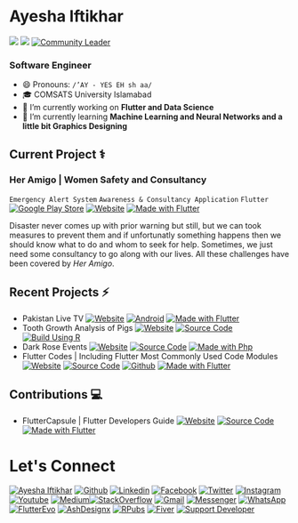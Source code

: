 # Ayesha Iftikhar
[![](https://img.shields.io/badge/Women_Techmakers-Ambassador-C5168E?logo=google&logoColor=ffffff)]()  [![](https://img.shields.io/badge/Certified_Flutter_Developer-Udemy-C5168D?logo=flutter&logoColor=ffffff)](https://drive.google.com/file/d/12ALfgkxrhcWdfA8dAgVi0cc69fllom6v/view?usp=sharing) [![Community Leader](https://img.shields.io/badge/Community_Leader_URBAN_WASH-PICIIP-C5168D?logo=opsgenie&logoColor=ffffff)](https://drive.google.com/file/d/1WIsqL6mFxUF_xJEx_m8N6j4yxQQ3N7wK/view?usp=sharing)
### Software Engineer

- 😄 Pronouns: `/’AY - YES EH sh aa/`
- 🎓 COMSATS University Islamabad
- 🔭 I’m currently working on **Flutter and Data Science**
- 🌱 I’m currently learning **Machine Learning and Neural Networks and a little bit Graphics Designing**  

## Current Project ⚕
### Her Amigo | Women Safety and Consultancy
`Emergency Alert System` `Awareness & Consultancy Application` `Flutter`
[![Google Play Store](https://img.shields.io/badge/Google_Play-C5168D?logo=google-play&logoColor=ffffff)](https://play.google.com/store/apps/details?id=com.ayesha.HerAmigo)
[![Website](https://img.shields.io/badge/Website-C5168D?logo=google-chrome&logoColor=ffffff)](https://www.heramigo.live/) [![Made with Flutter](https://img.shields.io/badge/Made_with-Flutter-C5168D?logo=flutter&logoColor=ffffff)](https://flutter.dev)

Disaster never comes up with prior warning but still, but we can took measures to prevent them and if unfortunatly something happens then we should know what to do and whom to seek for help. Sometimes, we just need some consultancy to go along with our lives. All these challenges have been covered by *Her Amigo*.

## Recent Projects ⚡
- Pakistan Live TV [![Website](https://img.shields.io/badge/Website-00C853?logo=google-chrome&logoColor=ffffff)](https://pakistanlive.tv) [![Android](https://img.shields.io/badge/Google_Play-00C853?logo=google-play&logoColor=ffffff)](https://play.google.com/store/apps/details?id=pakistanlive.tv) [![Made with Flutter](https://img.shields.io/badge/Made_with-Flutter-00C853?logo=flutter&logoColor=ffffff)](https://flutter.dev)
- Tooth Growth Analysis of Pigs [![Website](https://img.shields.io/badge/Website-0175C2?logo=google-chrome&logoColor=ffffff)](https://ayeshaiftikhar.me/ToothGrowthAnalysisofPigs/) [![Source Code](https://img.shields.io/badge/Source_Code-0175C2?logo=github&logoColor=ffffff)](https://github.com/AyeshaIftikhar/ToothGrowthAnalysisofPigs) [![Build Using R](https://img.shields.io/badge/Made_with-R_Language-0175C2?logo=R&logoColor=ffffff)](https://www.r-project.org/about.html)
- Dark Rose Events [![Website](https://img.shields.io/badge/Website-C03?logo=google-chrome&logoColor=ffffff)](https://ayeshaiftikhar.me/DarkRoseEvents/) [![Source Code](https://img.shields.io/badge/Source_Code-C03?logo=github&logoColor=ffffff)](https://github.com/AyeshaIftikhar/DarkRoseEvents) [![Made with Php](https://img.shields.io/badge/Made_with-Php-C03?logo=Php&logoColor=ffffff)](https://www.php.net/)
- Flutter Codes | Including Flutter Most Commonly Used Code Modules [![Website](https://img.shields.io/badge/Website-0175C2?logo=google-chrome&logoColor=ffffff)](https://authentication-demo-a1eb6.web.app/#/) [![Source Code](https://img.shields.io/badge/Source_Code-0175C2?logo=GitHub&logoColor=ffffff)](https://github.com/AyeshaIftikhar/Flutter-Codes) [![Github](https://img.shields.io/badge/Github-Instructions-0175C2?logo=GitHub&logoColor=ffffff)](https://ayeshaiftikhar.me/Flutter-Codes/) [![Made with Flutter](https://img.shields.io/badge/Made_with-Flutter-0175C2?logo=flutter&logoColor=ffffff)](https://flutter.dev)

## Contributions 💻
- FlutterCapsule | Flutter Developers Guide  [![Website](https://img.shields.io/badge/Website-0175C2?logo=google-chrome&logoColor=ffffff)](https://usamasarwar.me/fluttercapsule/) [![Source Code](https://img.shields.io/badge/Source_Code-0175C2?logo=GitHub&logoColor=ffffff)](https://github.com/UsamaSarwar/fluttercapsule) [![Made with Flutter](https://img.shields.io/badge/Made_with-Flutter-0175C2?logo=flutter&logoColor=ffffff)](https://flutter.dev)



# Let's Connect
[![Ayesha Iftikhar](https://img.shields.io/badge/Ayesha_Iftikhar-000000?logo=opsgenie&logoColor=ffffff)](https://ayeshaiftikhar.github.io) [![Github](https://img.shields.io/badge/Github-Follow-211F1F?logo=GitHub&logoColor=ffffff)](https://github.com/AyeshaIftikhar/) [![Linkedin](https://img.shields.io/badge/Linkedin-Connect-0077B5?logo=Linkedin&logoColor=ffffff)](https://www.linkedin.com/in/seayeshaiftikhar/)  [![Facebook](https://img.shields.io/badge/Facebook-1877F2?logo=Facebook&logoColor=ffffff)](https://www.facebook.com/seayeshaiftikhar/) [![Twitter](https://img.shields.io/badge/Twitter-Follow-08A0E9?logo=Twitter&logoColor=ffffff)](https://www.twitter.com/seaishaiftikhar/) [![Instagram](https://img.shields.io/badge/Instagram-Follow-DD2A7B?logo=Instagram&logoColor=ffffff)](https://www.instagram.com/seayeshaiftikhar/) [![Youtube](https://img.shields.io/badge/Youtube-Subscribe-FF0000?logo=Youtube&logoColor=ffffff)](https://www.youtube.com/channel/UCUI0fN6xPUT3SfGLfh8B9Lg) [![Medium](https://img.shields.io/badge/Medium-Follow-0077B5?logo=Medium&logoColor=ffffff)](https://www.medium.com/@seayeshaiftikhar)[![StackOverflow](https://img.shields.io/badge/Stackoverflow-211F1F?logo=stackoverflow&logoColor=ffffff)](https://stackoverflow.com/users/9611960/ayesha-iftikhar) [![Gmail](https://img.shields.io/badge/Gmail-D44638?logo=gmail&logoColor=ffffff)](mailto:seayeshaiftikhar@gmail.com) [![Messenger](https://img.shields.io/badge/Chat-1877F2?logo=Messenger&logoColor=ffffff)](https://m.me/seayeshaiftikhar/) [![WhatsApp](https://img.shields.io/badge/Chat-25D366?logo=WhatsApp&logoColor=ffffff)](https://wa.me/923137128036?text=%23Github) [![FlutterEvo](https://img.shields.io/badge/FlutterEvo-Follow-0077B5?logo=Medium&logoColor=ffffff)](https://medium.com/flutterevo) [![AshDesignx](https://img.shields.io/badge/AshDesignx-Follow-FF0000?logo=Instagram&logoColor=ffffff)](https://www.instagram.com/ashdesignx) 
[![RPubs](https://img.shields.io/badge/Rpubs-CD5C5C?logo=R&logoColor=ffffff)](https://rpubs.com/seAyeshaIftikhar) [![Fiver](https://img.shields.io/badge/Fiverr-004c00?logo=Fiverr&logoColor=ffffff)](https://www.fiverr.com/ayeshaiftikhar1)
[![Support Developer](https://img.shields.io/badge/Support-Developer-784fff?logo=buy-me-a-coffee&logoColor=ffffff)](https://wa.me/923137128036?text=Thank%20you%20for%20supporting%20me%20%E2%9D%A4%0ABank%20Account%20Details%0ATitle%3A%20Ayesha%20Iftikhar%0AIBAN%3A%20PK77HABB0001527914188503) 


